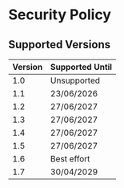 # Security Policy

## Supported Versions

| Version | Supported Until |
| ------- | --------------- |
| 1.0     | Unsupported     |
| 1.1     | 23/06/2026      |
| 1.2     | 27/06/2027      |
| 1.3     | 27/06/2027      |
| 1.4     | 27/06/2027      |
| 1.5     | 27/06/2027      |
| 1.6     | Best effort     |
| 1.7     | 30/04/2029      |
